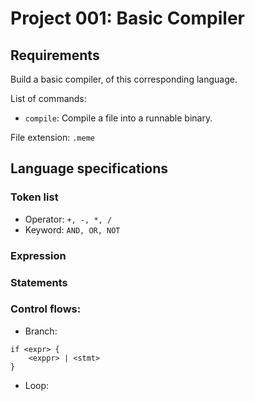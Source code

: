 # Project 001: Basic Compiler

## Requirements

Build a basic compiler, of this corresponding language.

List of commands:
- `compile`: Compile a file into a runnable binary.

File extension: `.meme`

## Language specifications

### Token list
- Operator: `+, -, *, /`
- Keyword: `AND, OR, NOT`

### Expression

### Statements

### Control flows:
- Branch:
```
if <expr> {
    <exppr> | <stmt>
}
```
- Loop:
```
